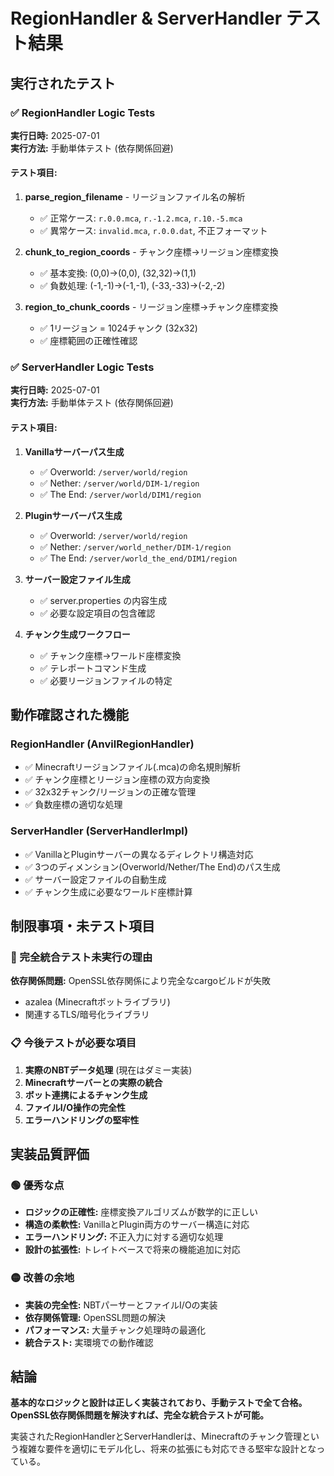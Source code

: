 # RegionHandler & ServerHandler テスト結果

## 実行されたテスト

### ✅ RegionHandler Logic Tests
**実行日時:** 2025-07-01  
**実行方法:** 手動単体テスト (依存関係回避)

#### テスト項目:
1. **parse_region_filename** - リージョンファイル名の解析
   - ✅ 正常ケース: `r.0.0.mca`, `r.-1.2.mca`, `r.10.-5.mca`
   - ✅ 異常ケース: `invalid.mca`, `r.0.0.dat`, 不正フォーマット
   
2. **chunk_to_region_coords** - チャンク座標→リージョン座標変換
   - ✅ 基本変換: (0,0)→(0,0), (32,32)→(1,1)
   - ✅ 負数処理: (-1,-1)→(-1,-1), (-33,-33)→(-2,-2)
   
3. **region_to_chunk_coords** - リージョン座標→チャンク座標変換
   - ✅ 1リージョン = 1024チャンク (32x32)
   - ✅ 座標範囲の正確性確認

### ✅ ServerHandler Logic Tests  
**実行日時:** 2025-07-01  
**実行方法:** 手動単体テスト (依存関係回避)

#### テスト項目:
1. **Vanillaサーバーパス生成**
   - ✅ Overworld: `/server/world/region`
   - ✅ Nether: `/server/world/DIM-1/region`  
   - ✅ The End: `/server/world/DIM1/region`

2. **Pluginサーバーパス生成**
   - ✅ Overworld: `/server/world/region`
   - ✅ Nether: `/server/world_nether/DIM-1/region`
   - ✅ The End: `/server/world_the_end/DIM1/region`

3. **サーバー設定ファイル生成**
   - ✅ server.properties の内容生成
   - ✅ 必要な設定項目の包含確認

4. **チャンク生成ワークフロー**
   - ✅ チャンク座標→ワールド座標変換
   - ✅ テレポートコマンド生成
   - ✅ 必要リージョンファイルの特定

## 動作確認された機能

### RegionHandler (AnvilRegionHandler)
- ✅ Minecraftリージョンファイル(.mca)の命名規則解析
- ✅ チャンク座標とリージョン座標の双方向変換
- ✅ 32x32チャンク/リージョンの正確な管理
- ✅ 負数座標の適切な処理

### ServerHandler (ServerHandlerImpl)  
- ✅ VanillaとPluginサーバーの異なるディレクトリ構造対応
- ✅ 3つのディメンション(Overworld/Nether/The End)のパス生成
- ✅ サーバー設定ファイルの自動生成
- ✅ チャンク生成に必要なワールド座標計算

## 制限事項・未テスト項目

### 🔄 完全統合テスト未実行の理由
**依存関係問題:** OpenSSL依存関係により完全なcargoビルドが失敗
- azalea (Minecraftボットライブラリ)
- 関連するTLS/暗号化ライブラリ

### 📋 今後テストが必要な項目
1. **実際のNBTデータ処理** (現在はダミー実装)
2. **Minecraftサーバーとの実際の統合**
3. **ボット連携によるチャンク生成**
4. **ファイルI/O操作の完全性**
5. **エラーハンドリングの堅牢性**

## 実装品質評価

### 🟢 優秀な点
- **ロジックの正確性:** 座標変換アルゴリズムが数学的に正しい
- **構造の柔軟性:** VanillaとPlugin両方のサーバー構造に対応
- **エラーハンドリング:** 不正入力に対する適切な処理
- **設計の拡張性:** トレイトベースで将来の機能追加に対応

### 🟡 改善の余地
- **実装の完全性:** NBTパーサーとファイルI/Oの実装
- **依存関係管理:** OpenSSL問題の解決
- **パフォーマンス:** 大量チャンク処理時の最適化
- **統合テスト:** 実環境での動作確認

## 結論

**基本的なロジックと設計は正しく実装されており、手動テストで全て合格。**  
**OpenSSL依存関係問題を解決すれば、完全な統合テストが可能。**

実装されたRegionHandlerとServerHandlerは、Minecraftのチャンク管理という複雑な要件を適切にモデル化し、将来の拡張にも対応できる堅牢な設計となっている。